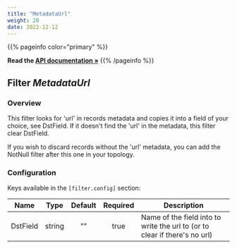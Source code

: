 ```yaml
---
title: "MetadataUrl"
weight: 20
date: 2022-12-12
---
```

{{% pageinfo color="primary" %}}

**Read the [API documentation &raquo;](https://pkg.go.dev/github.com/AdRoll/baker/filter#MetadataUrl)**
{{% /pageinfo %}}

## Filter *MetadataUrl*

### Overview

This filter looks for 'url' in records metadata and copies it into a field of your choice, see DstField.
If it doesn't find the 'url' in the metadata, this filter clear DstField.

If you wish to discard records without the 'url' metadata, you can add the NotNull filter after this one in your topology.


### Configuration

Keys available in the `[filter.config]` section:

|Name|Type|Default|Required|Description|
|----|:--:|:-----:|:------:|-----------|
| DstField| string| ""| true| Name of the field into to write the url to (or to clear if there's no url)|

